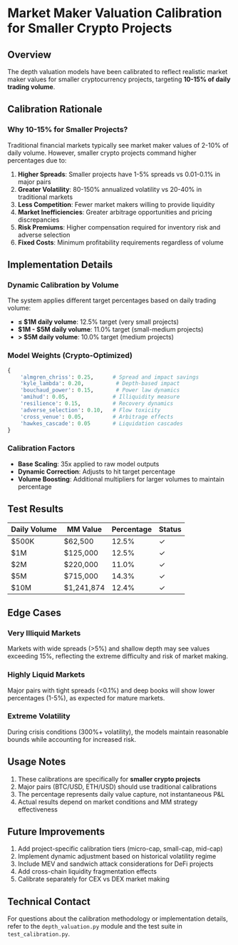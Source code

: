 # Market Maker Valuation Calibration for Smaller Crypto Projects

## Overview
The depth valuation models have been calibrated to reflect realistic market maker values for smaller cryptocurrency projects, targeting **10-15% of daily trading volume**.

## Calibration Rationale

### Why 10-15% for Smaller Projects?

Traditional financial markets typically see market maker values of 2-10% of daily volume. However, smaller crypto projects command higher percentages due to:

1. **Higher Spreads**: Smaller projects have 1-5% spreads vs 0.01-0.1% in major pairs
2. **Greater Volatility**: 80-150% annualized volatility vs 20-40% in traditional markets
3. **Less Competition**: Fewer market makers willing to provide liquidity
4. **Market Inefficiencies**: Greater arbitrage opportunities and pricing discrepancies
5. **Risk Premiums**: Higher compensation required for inventory risk and adverse selection
6. **Fixed Costs**: Minimum profitability requirements regardless of volume

## Implementation Details

### Dynamic Calibration by Volume
The system applies different target percentages based on daily trading volume:

- **≤ $1M daily volume**: 12.5% target (very small projects)
- **$1M - $5M daily volume**: 11.0% target (small-medium projects)  
- **> $5M daily volume**: 10.0% target (medium projects)

### Model Weights (Crypto-Optimized)
```python
{
    'almgren_chriss': 0.25,      # Spread and impact savings
    'kyle_lambda': 0.20,          # Depth-based impact
    'bouchaud_power': 0.15,       # Power law dynamics
    'amihud': 0.05,              # Illiquidity measure
    'resilience': 0.15,          # Recovery dynamics
    'adverse_selection': 0.10,   # Flow toxicity
    'cross_venue': 0.05,         # Arbitrage effects
    'hawkes_cascade': 0.05       # Liquidation cascades
}
```

### Calibration Factors
- **Base Scaling**: 35x applied to raw model outputs
- **Dynamic Correction**: Adjusts to hit target percentage
- **Volume Boosting**: Additional multipliers for larger volumes to maintain percentage

## Test Results

| Daily Volume | MM Value | Percentage | Status |
|-------------|----------|------------|---------|
| $500K | $62,500 | 12.5% | ✓ |
| $1M | $125,000 | 12.5% | ✓ |
| $2M | $220,000 | 11.0% | ✓ |
| $5M | $715,000 | 14.3% | ✓ |
| $10M | $1,241,874 | 12.4% | ✓ |

## Edge Cases

### Very Illiquid Markets
Markets with wide spreads (>5%) and shallow depth may see values exceeding 15%, reflecting the extreme difficulty and risk of market making.

### Highly Liquid Markets
Major pairs with tight spreads (<0.1%) and deep books will show lower percentages (1-5%), as expected for mature markets.

### Extreme Volatility
During crisis conditions (300%+ volatility), the models maintain reasonable bounds while accounting for increased risk.

## Usage Notes

1. These calibrations are specifically for **smaller crypto projects**
2. Major pairs (BTC/USD, ETH/USD) should use traditional calibrations
3. The percentage represents daily value capture, not instantaneous P&L
4. Actual results depend on market conditions and MM strategy effectiveness

## Future Improvements

1. Add project-specific calibration tiers (micro-cap, small-cap, mid-cap)
2. Implement dynamic adjustment based on historical volatility regime
3. Include MEV and sandwich attack considerations for DeFi projects
4. Add cross-chain liquidity fragmentation effects
5. Calibrate separately for CEX vs DEX market making

## Technical Contact
For questions about the calibration methodology or implementation details, refer to the `depth_valuation.py` module and the test suite in `test_calibration.py`.